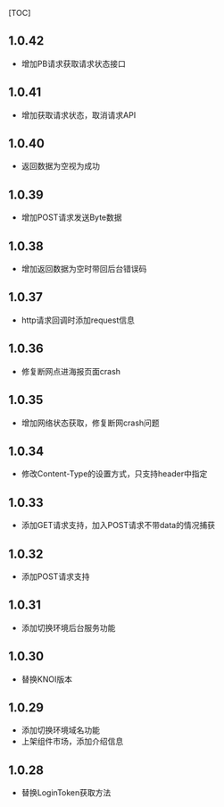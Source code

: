 [TOC]
## 1.0.42
- 增加PB请求获取请求状态接口
## 1.0.41
- 增加获取请求状态，取消请求API
## 1.0.40
- 返回数据为空视为成功
## 1.0.39
- 增加POST请求发送Byte数据
## 1.0.38
- 增加返回数据为空时带回后台错误码
## 1.0.37
- http请求回调时添加request信息
## 1.0.36
- 修复断网点进海报页面crash
## 1.0.35
- 增加网络状态获取，修复断网crash问题
## 1.0.34
- 修改Content-Type的设置方式，只支持header中指定
## 1.0.33
- 添加GET请求支持，加入POST请求不带data的情况捕获
## 1.0.32
- 添加POST请求支持
## 1.0.31
- 添加切换环境后台服务功能
## 1.0.30
- 替换KNOI版本
## 1.0.29
- 添加切换环境域名功能
- 上架组件市场，添加介绍信息
## 1.0.28
- 替换LoginToken获取方法